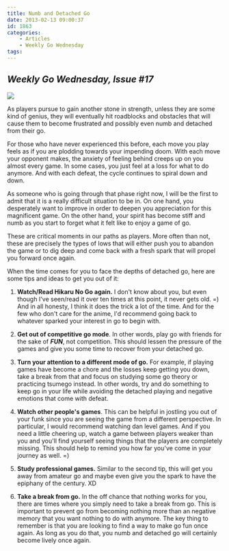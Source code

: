 ```yaml
---
title: Numb and Detached Go
date: 2013-02-13 09:00:37
id: 1863
categories:
	- Articles
	- Weekly Go Wednesday
tags:
---
```


## _Weekly Go Wednesday, Issue #17_

![](http://www.bengozen.com/wp-content/uploads/2013/02/wgw17.jpg)

As players pursue to gain another stone in strength, unless they are some kind of genius, they will eventually hit roadblocks and obstacles that will cause them to become frustrated and possibly even numb and detached from their go.

For those who have never experienced this before, each move you play feels as if you are plodding towards your impending doom. With each move your opponent makes, the anxiety of feeling behind creeps up on you almost every game. In some cases, you just feel at a loss for what to do anymore. And with each defeat, the cycle continues to spiral down and down.

As someone who is going through that phase right now, I will be the first to admit that it is a really difficult situation to be in. On one hand, you desperately want to improve in order to deepen you appreciation for this magnificent game. On the other hand, your spirit has become stiff and numb as you start to forget what it felt like to enjoy a game of go.

<!--more-->

These are critical moments in our paths as players. More often than not, these are precisely the types of lows that will either push you to abandon the game or to dig deep and come back with a fresh spark that will propel you forward once again.

When the time comes for you to face the depths of detached go, here are some tips and ideas to get you out of it:

1.  **Watch/Read Hikaru No Go again.** I don't know about you, but even though I've seen/read it over ten times at this point, it never gets old. =) And in all honesty, I think it does the trick a lot of the time. And for the few who don't care for the anime, I'd recommend going back to whatever sparked your interest in go to begin with.

2.  **Get out of competitive go mode**. In other words, play go with friends for the sake of _**FUN**_, not competition. This should lessen the pressure of the games and give you some time to recover from your detached go.

3.  **Turn your attention to a different mode of go.** For example, if playing games have become a chore and the losses keep getting you down, take a break from that and focus on studying some go theory or practicing tsumego instead. In other words, try and do something to keep go in your life while avoiding the detached playing and negative emotions that come with defeat.

4.  **Watch other people's games**. This can be helpful in jostling you out of your funk since you are seeing the game from a different perspective. In particular, I would recommend watching dan level games. And if you need a little cheering up, watch a game between players weaker than you and you'll find yourself seeing things that the players are completely missing. This should help to remind you how far you've come in your journey as well. =)

5.  **Study professional games.** Similar to the second tip, this will get you away from amateur go and maybe even give you the spark to have the epiphany of the century. XD

6.  **Take a break from go.** In the off chance that nothing works for you, there are times where you simply need to take a break from go. This is important to prevent go from becoming nothing more than an negative memory that you want nothing to do with anymore.
The key thing to remember is that you are looking to find a way to make go fun once again. As long as you do that, you numb and detached go will certainly become lively once again.

